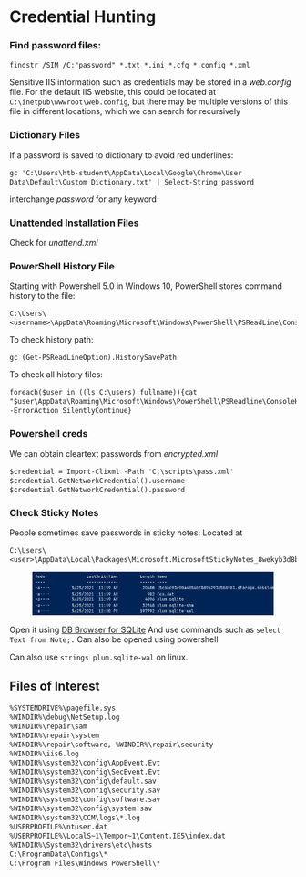 # Credential Hunting

### Find password files:

```
findstr /SIM /C:"password" *.txt *.ini *.cfg *.config *.xml
```

Sensitive IIS information such as credentials may be stored in a _web.config_ file. For the default IIS website, this could be located at `C:\inetpub\wwwroot\web.config`, but there may be multiple versions of this file in different locations, which we can search for recursively

### Dictionary Files

If a password is saved to dictionary to avoid red underlines:

```
gc 'C:\Users\htb-student\AppData\Local\Google\Chrome\User Data\Default\Custom Dictionary.txt' | Select-String password
```

interchange _password_ for any keyword

### Unattended Installation Files

Check for _unattend.xml_

### PowerShell History File

Starting with Powershell 5.0 in Windows 10, PowerShell stores command history to the file:

```
C:\Users\<username>\AppData\Roaming\Microsoft\Windows\PowerShell\PSReadLine\ConsoleHost_history.txt.
```

To check history path:

```
gc (Get-PSReadLineOption).HistorySavePath
```

To check all history files:

```
foreach($user in ((ls C:\users).fullname)){cat "$user\AppData\Roaming\Microsoft\Windows\PowerShell\PSReadline\ConsoleHost_history.txt" -ErrorAction SilentlyContinue}
```

### Powershell creds

We can obtain cleartext passwords from _encrypted.xml_

```
$credential = Import-Clixml -Path 'C:\scripts\pass.xml'
$credential.GetNetworkCredential().username
$credential.GetNetworkCredential().password
```

### Check Sticky Notes

People sometimes save passwords in sticky notes: Located at&#x20;

```
C:\Users\<user>\AppData\Local\Packages\Microsoft.MicrosoftStickyNotes_8wekyb3d8bbwe\LocalState\plum.sqlite 
```

<figure><img src="../../../.gitbook/assets/Credential Hunting.png" alt=""><figcaption></figcaption></figure>

Open it using [DB Browser for SQLite](https://sqlitebrowser.org/dl/) And use commands such as `select Text from Note;.` Can also be opened using powershell

Can also use `strings plum.sqlite-wal` on linux.

## Files of Interest

```
%SYSTEMDRIVE%\pagefile.sys
%WINDIR%\debug\NetSetup.log
%WINDIR%\repair\sam
%WINDIR%\repair\system
%WINDIR%\repair\software, %WINDIR%\repair\security
%WINDIR%\iis6.log
%WINDIR%\system32\config\AppEvent.Evt
%WINDIR%\system32\config\SecEvent.Evt
%WINDIR%\system32\config\default.sav
%WINDIR%\system32\config\security.sav
%WINDIR%\system32\config\software.sav
%WINDIR%\system32\config\system.sav
%WINDIR%\system32\CCM\logs\*.log
%USERPROFILE%\ntuser.dat
%USERPROFILE%\LocalS~1\Tempor~1\Content.IE5\index.dat
%WINDIR%\System32\drivers\etc\hosts
C:\ProgramData\Configs\*
C:\Program Files\Windows PowerShell\*
```
